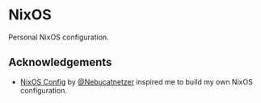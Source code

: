 # NixOS

Personal NixOS configuration.

## Acknowledgements

- [NixOS Config](https://github.com/Nebucatnetzer/nixos) by [@Nebucatnetzer](https://github.com/Nebucatnetzer) inspired me to build my own NixOS configuration.
